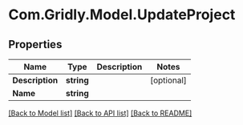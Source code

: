 # Com.Gridly.Model.UpdateProject

## Properties

Name | Type | Description | Notes
------------ | ------------- | ------------- | -------------
**Description** | **string** |  | [optional] 
**Name** | **string** |  | 

[[Back to Model list]](../README.md#documentation-for-models) [[Back to API list]](../README.md#documentation-for-api-endpoints) [[Back to README]](../README.md)

